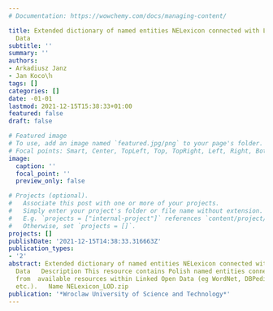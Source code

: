 ```yaml
---
# Documentation: https://wowchemy.com/docs/managing-content/

title: Extended dictionary of named entities NELexicon connected with Linked Open
  Data
subtitle: ''
summary: ''
authors:
- Arkadiusz Janz
- Jan Koco\ŉ
tags: []
categories: []
date: -01-01
lastmod: 2021-12-15T15:38:33+01:00
featured: false
draft: false

# Featured image
# To use, add an image named `featured.jpg/png` to your page's folder.
# Focal points: Smart, Center, TopLeft, Top, TopRight, Left, Right, BottomLeft, Bottom, BottomRight.
image:
  caption: ''
  focal_point: ''
  preview_only: false

# Projects (optional).
#   Associate this post with one or more of your projects.
#   Simply enter your project's folder or file name without extension.
#   E.g. `projects = ["internal-project"]` references `content/project/deep-learning/index.md`.
#   Otherwise, set `projects = []`.
projects: []
publishDate: '2021-12-15T14:38:33.316663Z'
publication_types:
- '2'
abstract: Extended dictionary of named entities NELexicon connected with Linked Open
  Data   Description This resource contains Polish named entities connected with terminology
  from  available resources within Linked Open Data (eg WordNet, DBPedia, Wikipedia,
  etc.).   Name NELexicon_LOD.zip
publication: '*Wroclaw University of Science and Technology*'
---
```


